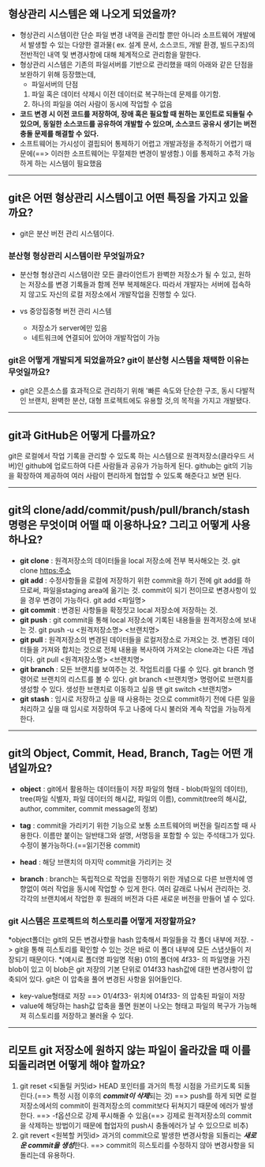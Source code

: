 ## 형상관리 시스템은 왜 나오게 되었을까?
* 형상관리 시스템이란 단순 파일 변경 내역을 관리할 뿐만 아니라 소프트웨어 개발에서 발생할 수 있는 다양한 결과물( ex. 설계 문서, 소스코드, 개발 환경, 빌드구조)의 전반적인 내역 및 변경사항에 대해 체계적으로 관리함을 말한다.
* 형상관리 시스템은 기존의 파일서버를 기반으로 관리했을 때의 아래와 같은 단점을 보완하기 위해 등장했는데,
  * 파일서버의 단점 
  1. 파일 혹은 데이터 삭제시 이전 데이터로 복구하는데 문제를 야기함.
  2. 하나의 파일을 여러 사람이 동시에 작업할 수 없음
* **코드 변경 시 이전 코드를 저장하여, 장애 혹은 필요할 때 원하는 포인트로 되돌릴 수 있으며, 동일한 소스코드를 공유하여 개발할 수 있으며, 소스코드 공유시 생기는 버전 충돌 문제를 해결할 수 있다.** 
* 소프트웨어는 가시성이 결핍되어 통제하기 어렵고 개발과정을 추적하기 어렵기 때문에(==> 이러한 소프트웨어는 무절제한 변경이 발생함.) 이를 통제하고 추적 가능하게 하는 시스템이 필요했음

***

## git은 어떤 형상관리 시스템이고 어떤 특징을 가지고 있을까요?
* git은 분산 버전 관리 시스템이다.

### 분산형 형상관리 시스템이란 무엇일까요?
* 분산형 형상관리 시스템이란 모든 클라이언트가 완벽한 저장소가 될 수 있고, 원하는 저장소를 변경 기록들과 함께 전부 복제해온다. 따라서 개발자는 서버에 접속하지 않고도 자신의 로컬 저장소에서 개발작업을 진행할 수 있다.

* vs 중앙집중형 버전 관리 시스템
  * 저장소가 server에만 있음
  * 네트워크에 연결되어 있어야 개발작업이 가능
  
### git은 어떻게 개발되게 되었을까요? git이 분산형 시스템을 채택한 이유는 무엇일까요?

* git은 오픈소스를 효과적으로 관리하기 위해 '빠른 속도와 단순한 구조, 동시 다발적인 브랜치, 완벽한 분산, 대형 프로젝트에도 유용할 것,의 목적을 가지고 개발됐다.

***

## git과 GitHub은 어떻게 다를까요?
git은 로컬에서 작업 기록을 관리할 수 있도록 하는 시스템으로 원격저장소(클라우드 서버)인 github에 업로드하여 다른 사람들과 공유가 가능하게 된다. github는 git의 기능을 확장하여 제공하여 여러 사람이 편리하게 협업할 수 있도록 해준다고 보면 된다.

***

## git의 clone/add/commit/push/pull/branch/stash 명령은 무엇이며 어떨 때 이용하나요? 그리고 어떻게 사용하나요?
* **git clone** : 원격저장소의 데이터들을 local 저장소에 전부 복사해오는 것. 
		git clone <https:주소>
* **git add** : 수정사항들을 로컬에 저장하기 위한 commit을 하기 전에 git add를 하므로써, 파일을staging area에 옮기는 것. 
		commit이 되기 전이므로 변경사항이 있을 경우 변경이 가능하다.
		git add <파일명>
* **git commit** : 변경된 사항들을 확정짓고 local 저장소에 저장하는 것.
* **git push** : git commit을 통해 local 저장소에 기록된 내용들을 원격저장소에 보내는 것.
		git push -u <원격저장소명> <브랜치명>
* **git pull** : 원격저장소의 변경된 데이터들을 로컬저장소로 가져오는 것. 
		변경된 데이터들을 가져와 합치는 것으로 전체 내용을 복사하여 가져오는 clone과는 다른 개념이다.
		git pull <원격저장소명> <브랜치명>
* **git branch** : 모든 브랜치를 보여주는 것. 작업트리를 다룰 수 있다.
		git branch 명령어로 브랜치의 리스트를 볼 수 있다.
		git branch <브랜치명> 명령어로 브랜치를 생성할 수 있다.
		생성한 브랜치로 이동하고 싶을 땐 git switch <브랜치명>
* **git stash** : 임시로 저장하고 싶을 때 사용하는 것으로 commit하기 전에 다른 일을 처리하고 싶을 때 임시로 저장하여 두고 나중에 다시 불러와 계속 작업을 가능하게 한다.

***

## git의 Object, Commit, Head, Branch, Tag는 어떤 개념일까요? 
* **object** : git에서 활용하는 데이터들이 저장
               파일의 형태 - blob(파일의 데이터), tree(파일 식별자, 파일 데이터의 해시값, 파일의 이름), commit(tree의 해시값, author, commiter, commit message의 정보)
              
* **tag** : commit을 가리키기 위한 기능으로 보통 소프트웨어의 버전을 릴리즈할 때 사용한다.
            이름만 붙이는 일반태그와 설명, 서명등을 포함할 수 있는 주석태그가 있다.  
            수정이 불가능하다.(==읽기전용 commit)
* **head** : 해당 브랜치의 마지막 commit을 가리키는 것
* **branch** : branch는 독립적으로 작업을 진행하기 위한 개념으로 다른 브랜치에 영향없이 여러 작업을 동시에 작업할 수 있게 한다. 여러 갈래로 나눠서 관리하는 것. 각각의 브랜치에서 작업한 후 원래의 버전과 다른 새로운 버전을 만들어 낼 수 있다.

### git 시스템은 프로젝트의 히스토리를 어떻게 저장할까요?
*object폴더는 git의 모든 변경사항을 hash 압축해서 파일들을 각 폴더 내부에 저장.  -> git을 통해 히스토리를 확인할 수 있는 것은 바로 이 폴더 내부에 모든 스냅샷들이 저장되기 때문이다.
*(예시로 폴더명 파일명 적용) 01의 폴더에 4f33- 의 파일명을 가진 blob이 있고 이 blob은 git 저장의 기본 단위로 014f33 hash값에 대한 변경사항이 압축되어 있다. git은 이 압축을 풀어 변경된 사항을 읽어들인다.
* key-value형태로 저장 ==> 01/4f33- 위치에 014f33- 의 압축된 파일이 저장
* value에 해당하는 hash값 압축을 풀면 원본이 나오는 형태고 파일의 복구가 가능해져 히스토리를 저장하고 불러올 수 있다.

***

## 리모트 git 저장소에 원하지 않는 파일이 올라갔을 때 이를 되돌리려면 어떻게 해야 할까요?
1. git reset <되돌릴 커밋id>
   HEAD 포인터를 과거의 특정 시점을 가르키도록 되돌린다.(==> 특정 시점 이후의 ***commit이 삭제***되는 것)
   ==> push를 하게 되면 로컬저장소에서의 commit이 원격저장소의 commit보다 뒤쳐지기 때문에 에러가 발생한다.
   ==> -f옵션으로 강제 푸시해줄 수 있음(==> 깅제로 원격저장소의 commit을 삭제하는 방법이기 때문에 협업자의 push시 충돌에러가 날 수 있으므로 비추)
2. git revert <원복할 커밋id>
   과거의 commit으로 발생한 변경사항을 되돌리는 ***새로운 commit을 생성***한다.
   ==> commit의 히스토리를 수정하지 않아 변경사항을 되돌리는데 유용하다.
   
